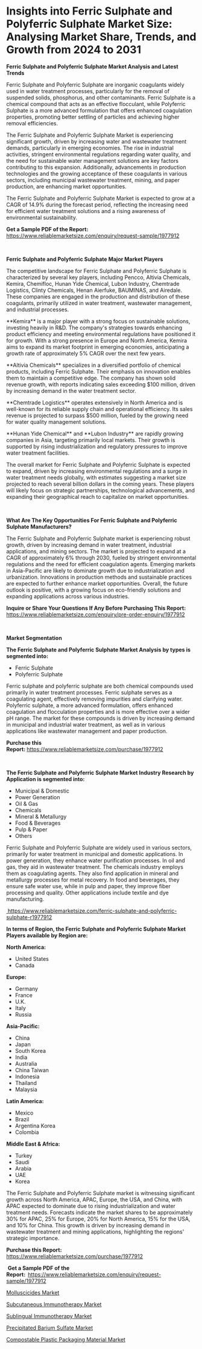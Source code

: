 <p><h1>Insights into Ferric Sulphate and Polyferric Sulphate Market Size: Analysing Market Share, Trends, and Growth from 2024 to 2031</h1></p><p><strong>Ferric Sulphate and Polyferric Sulphate Market Analysis and Latest Trends</strong></p>
<p><p>Ferric Sulphate and Polyferric Sulphate are inorganic coagulants widely used in water treatment processes, particularly for the removal of suspended solids, phosphorus, and other contaminants. Ferric Sulphate is a chemical compound that acts as an effective flocculant, while Polyferric Sulphate is a more advanced formulation that offers enhanced coagulation properties, promoting better settling of particles and achieving higher removal efficiencies.</p><p>The Ferric Sulphate and Polyferric Sulphate Market is experiencing significant growth, driven by increasing water and wastewater treatment demands, particularly in emerging economies. The rise in industrial activities, stringent environmental regulations regarding water quality, and the need for sustainable water management solutions are key factors contributing to this expansion. Additionally, advancements in production technologies and the growing acceptance of these coagulants in various sectors, including municipal wastewater treatment, mining, and paper production, are enhancing market opportunities.</p><p>The Ferric Sulphate and Polyferric Sulphate Market is expected to grow at a CAGR of 14.9% during the forecast period, reflecting the increasing need for efficient water treatment solutions and a rising awareness of environmental sustainability.</p></p>
<p><strong>Get a Sample PDF of the Report:&nbsp;</strong> <a href="https://www.reliablemarketsize.com/enquiry/request-sample/1977912?utm_campaign=1133&utm_medium=2&utm_source=Github&utm_content=ia&utm_term=14112024&utm_id=ferric-sulphate-and-polyferric-sulphate">https://www.reliablemarketsize.com/enquiry/request-sample/1977912</a></p>
<p>&nbsp;</p>
<p><strong>Ferric Sulphate and Polyferric Sulphate Major Market Players</strong></p>
<p><p>The competitive landscape for Ferric Sulphate and Polyferric Sulphate is characterized by several key players, including Pencco, Altivia Chemicals, Kemira, Chemifloc, Hunan Yide Chemical, Lubon Industry, Chemtrade Logistics, Clinty Chemicals, Henan Aierfuke, BAUMINAS, and Airedale. These companies are engaged in the production and distribution of these coagulants, primarily utilized in water treatment, wastewater management, and industrial processes.</p><p>**Kemira** is a major player with a strong focus on sustainable solutions, investing heavily in R&D. The company's strategies towards enhancing product efficiency and meeting environmental regulations have positioned it for growth. With a strong presence in Europe and North America, Kemira aims to expand its market footprint in emerging economies, anticipating a growth rate of approximately 5% CAGR over the next few years.</p><p>**Altivia Chemicals** specializes in a diversified portfolio of chemical products, including Ferric Sulphate. Their emphasis on innovation enables them to maintain a competitive edge. The company has shown solid revenue growth, with reports indicating sales exceeding $100 million, driven by increasing demand in the water treatment sector.</p><p>**Chemtrade Logistics** operates extensively in North America and is well-known for its reliable supply chain and operational efficiency. Its sales revenue is projected to surpass $500 million, fueled by the growing need for water quality management solutions.</p><p>**Hunan Yide Chemical** and **Lubon Industry** are rapidly growing companies in Asia, targeting primarily local markets. Their growth is supported by rising industrialization and regulatory pressures to improve water treatment facilities.</p><p>The overall market for Ferric Sulphate and Polyferric Sulphate is expected to expand, driven by increasing environmental regulations and a surge in water treatment needs globally, with estimates suggesting a market size projected to reach several billion dollars in the coming years. These players will likely focus on strategic partnerships, technological advancements, and expanding their geographical reach to capitalize on market opportunities.</p></p>
<p>&nbsp;</p>
<p><strong>What Are The Key Opportunities For Ferric Sulphate and Polyferric Sulphate Manufacturers?</strong></p>
<p><p>The Ferric Sulphate and Polyferric Sulphate market is experiencing robust growth, driven by increasing demand in water treatment, industrial applications, and mining sectors. The market is projected to expand at a CAGR of approximately 6% through 2030, fueled by stringent environmental regulations and the need for efficient coagulation agents. Emerging markets in Asia-Pacific are likely to dominate growth due to industrialization and urbanization. Innovations in production methods and sustainable practices are expected to further enhance market opportunities. Overall, the future outlook is positive, with a growing focus on eco-friendly solutions and expanding applications across various industries.</p></p>
<p><strong>Inquire or Share Your Questions If Any Before Purchasing This Report:</strong> <a href="https://www.reliablemarketsize.com/enquiry/pre-order-enquiry/1977912?utm_campaign=1133&utm_medium=2&utm_source=Github&utm_content=ia&utm_term=14112024&utm_id=ferric-sulphate-and-polyferric-sulphate">https://www.reliablemarketsize.com/enquiry/pre-order-enquiry/1977912</a></p>
<p>&nbsp;</p>
<p><strong>Market Segmentation</strong></p>
<p><strong>The Ferric Sulphate and Polyferric Sulphate Market Analysis by types is segmented into:</strong></p>
<p><ul><li>Ferric Sulphate</li><li>Polyferric Sulphate</li></ul></p>
<p><p>Ferric sulphate and polyferric sulphate are both chemical compounds used primarily in water treatment processes. Ferric sulphate serves as a coagulating agent, effectively removing impurities and clarifying water. Polyferric sulphate, a more advanced formulation, offers enhanced coagulation and flocculation properties and is more effective over a wider pH range. The market for these compounds is driven by increasing demand in municipal and industrial water treatment, as well as in various applications like wastewater management and paper production.</p></p>
<p><strong>Purchase this Report:&nbsp;</strong><a href="https://www.reliablemarketsize.com/purchase/1977912?utm_campaign=1133&utm_medium=2&utm_source=Github&utm_content=ia&utm_term=14112024&utm_id=ferric-sulphate-and-polyferric-sulphate">https://www.reliablemarketsize.com/purchase/1977912</a></p>
<p>&nbsp;</p>
<p><strong>The Ferric Sulphate and Polyferric Sulphate Market Industry Research by Application is segmented into:</strong></p>
<p><ul><li>Municipal & Domestic</li><li>Power Generation</li><li>Oil & Gas</li><li>Chemicals</li><li>Mineral & Metallurgy</li><li>Food & Beverages</li><li>Pulp & Paper</li><li>Others</li></ul></p>
<p><p>Ferric Sulphate and Polyferric Sulphate are widely used in various sectors, primarily for water treatment in municipal and domestic applications. In power generation, they enhance water purification processes. In oil and gas, they aid in wastewater treatment. The chemicals industry employs them as coagulating agents. They also find application in mineral and metallurgy processes for metal recovery. In food and beverages, they ensure safe water use, while in pulp and paper, they improve fiber processing and quality. Other applications include textile and dye manufacturing.</p></p>
<p><a href="https://www.reliablemarketsize.com/ferric-sulphate-and-polyferric-sulphate-r1977912?utm_campaign=1133&utm_medium=2&utm_source=Github&utm_content=ia&utm_term=14112024&utm_id=ferric-sulphate-and-polyferric-sulphate">&nbsp;https://www.reliablemarketsize.com/ferric-sulphate-and-polyferric-sulphate-r1977912</a></p>
<p><strong>In terms of Region, the Ferric Sulphate and Polyferric Sulphate Market Players available by Region are:</strong></p>
<p>
    <p> <strong> North America: </strong>
        <ul>
            <li>United States</li>
            <li>Canada</li>
        </ul>
        </p> 
    <p> <strong> Europe: </strong>
        <ul>
            <li>Germany</li>
            <li>France</li>
            <li>U.K.</li>
            <li>Italy</li>
            <li>Russia</li>
        </ul>
        </p> 
    <p> <strong> Asia-Pacific: </strong>
        <ul>
            <li>China</li>
            <li>Japan</li>
            <li>South Korea</li>
            <li>India</li>
            <li>Australia</li>
            <li>China Taiwan</li>
            <li>Indonesia</li>
            <li>Thailand</li>
            <li>Malaysia</li>
        </ul>
        </p> 
    <p> <strong> Latin America: </strong>
        <ul>
            <li>Mexico</li>
            <li>Brazil</li>
            <li>Argentina Korea</li>
            <li>Colombia</li>
        </ul>
        </p> 
    <p> <strong> Middle East & Africa: </strong>
        <ul>
            <li>Turkey</li>
            <li>Saudi</li>
            <li>Arabia</li>
            <li>UAE</li>
            <li>Korea</li>
        </ul>
    </p>
    </p>
<p><p>The Ferric Sulphate and Polyferric Sulphate market is witnessing significant growth across North America, APAC, Europe, the USA, and China, with APAC expected to dominate due to rising industrialization and water treatment needs. Forecasts indicate the market shares to be approximately 30% for APAC, 25% for Europe, 20% for North America, 15% for the USA, and 10% for China. This growth is driven by increasing demand in wastewater treatment and mining applications, highlighting the regions' strategic importance.</p></p>
<p><strong>Purchase this Report: </strong><a href="https://www.reliablemarketsize.com/purchase/1977912?utm_campaign=1133&utm_medium=2&utm_source=Github&utm_content=ia&utm_term=14112024&utm_id=ferric-sulphate-and-polyferric-sulphate">https://www.reliablemarketsize.com/purchase/1977912</a></p>
<p>&nbsp;<strong>Get a Sample PDF of the Report:&nbsp;&nbsp;</strong><a href="https://www.reliablemarketsize.com/enquiry/request-sample/1977912?utm_campaign=1133&utm_medium=2&utm_source=Github&utm_content=ia&utm_term=14112024&utm_id=ferric-sulphate-and-polyferric-sulphate">https://www.reliablemarketsize.com/enquiry/request-sample/1977912</a></p>
<p><strong></strong></p>
<p><p><a href="https://www.linkedin.com/pulse/global-molluscicides-market-size-trends-analysis-regional-vqovc?utm_campaign=1133&utm_medium=2&utm_source=Github&utm_content=ia&utm_term=14112024&utm_id=ferric-sulphate-and-polyferric-sulphate">Molluscicides Market</a></p><p><a href="https://issuu.com/reportprime-2/docs/subcutaneous-immunotherapy-market-s_6c7db6ab45d549?utm_campaign=1133&utm_medium=2&utm_source=Github&utm_content=ia&utm_term=14112024&utm_id=ferric-sulphate-and-polyferric-sulphate">Subcutaneous Immunotherapy Market</a></p><p><a href="https://issuu.com/reportprime-2/docs/sublingual-immunotherapy-market-siz_035eb8a34bdd31?utm_campaign=1133&utm_medium=2&utm_source=Github&utm_content=ia&utm_term=14112024&utm_id=ferric-sulphate-and-polyferric-sulphate">Sublingual Immunotherapy Market</a></p><p><a href="https://www.linkedin.com/pulse/investing-precipitated-barium-sulfate-market-trends-leading-q18ec?utm_campaign=1133&utm_medium=2&utm_source=Github&utm_content=ia&utm_term=14112024&utm_id=ferric-sulphate-and-polyferric-sulphate">Precipitated Barium Sulfate Market</a></p><p><a href="https://github.com/WillieWoodard/Market-Research-Report-List-7/blob/main/compostable-plastic-packaging-material-market.md?utm_campaign=1133&utm_medium=2&utm_source=Github&utm_content=ia&utm_term=14112024&utm_id=ferric-sulphate-and-polyferric-sulphate">Compostable Plastic Packaging Material Market</a></p></p>